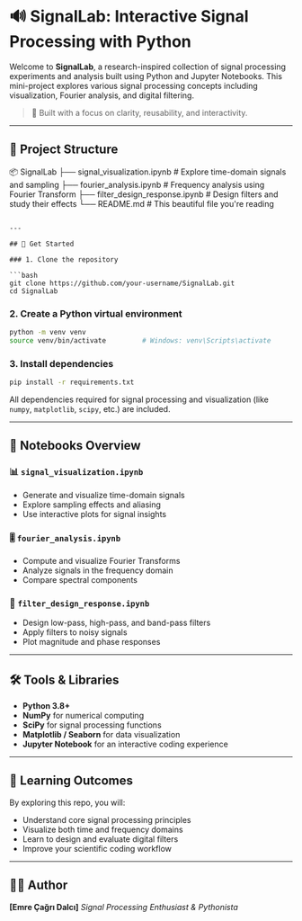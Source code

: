 # 🔊 SignalLab: Interactive Signal Processing with Python

Welcome to **SignalLab**, a research-inspired collection of signal processing experiments and analysis built using Python and Jupyter Notebooks. This mini-project explores various signal processing concepts including visualization, Fourier analysis, and digital filtering.

> 🧠 Built with a focus on clarity, reusability, and interactivity.

---

## 🧱 Project Structure


📦 SignalLab
├── signal\_visualization.ipynb     # Explore time-domain signals and sampling
├── fourier\_analysis.ipynb         # Frequency analysis using Fourier Transform
├── filter\_design\_response.ipynb   # Design filters and study their effects
└── README.md                      # This beautiful file you're reading

````

---

## 🚀 Get Started

### 1. Clone the repository

```bash
git clone https://github.com/your-username/SignalLab.git
cd SignalLab
````

### 2. Create a Python virtual environment

```bash
python -m venv venv
source venv/bin/activate         # Windows: venv\Scripts\activate
```

### 3. Install dependencies

```bash
pip install -r requirements.txt
```

All dependencies required for signal processing and visualization (like `numpy`, `matplotlib`, `scipy`, etc.) are included.

---

## 📘 Notebooks Overview

### 📊 `signal_visualization.ipynb`

* Generate and visualize time-domain signals
* Explore sampling effects and aliasing
* Use interactive plots for signal insights

### 🎚️ `fourier_analysis.ipynb`

* Compute and visualize Fourier Transforms
* Analyze signals in the frequency domain
* Compare spectral components

### 🧽 `filter_design_response.ipynb`

* Design low-pass, high-pass, and band-pass filters
* Apply filters to noisy signals
* Plot magnitude and phase responses

---

## 🛠 Tools & Libraries

* **Python 3.8+**
* **NumPy** for numerical computing
* **SciPy** for signal processing functions
* **Matplotlib / Seaborn** for data visualization
* **Jupyter Notebook** for an interactive coding experience

---

## 🧠 Learning Outcomes

By exploring this repo, you will:

* Understand core signal processing principles
* Visualize both time and frequency domains
* Learn to design and evaluate digital filters
* Improve your scientific coding workflow

---

## 🙋‍♂️ Author

**\[Emre Çağrı Dalcı]**
*Signal Processing Enthusiast & Pythonista*
